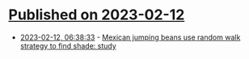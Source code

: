 # [Published on 2023-02-12](index.md)

* [2023-02-12, 06:38:33](https://news.ycombinator.com/item?id=34760499) - [Mexican jumping beans use random walk strategy to find shade: study](https://arstechnica.com/science/2023/02/taking-a-walk-on-the-random-side-helps-mexican-jumping-beans-find-shade/)
